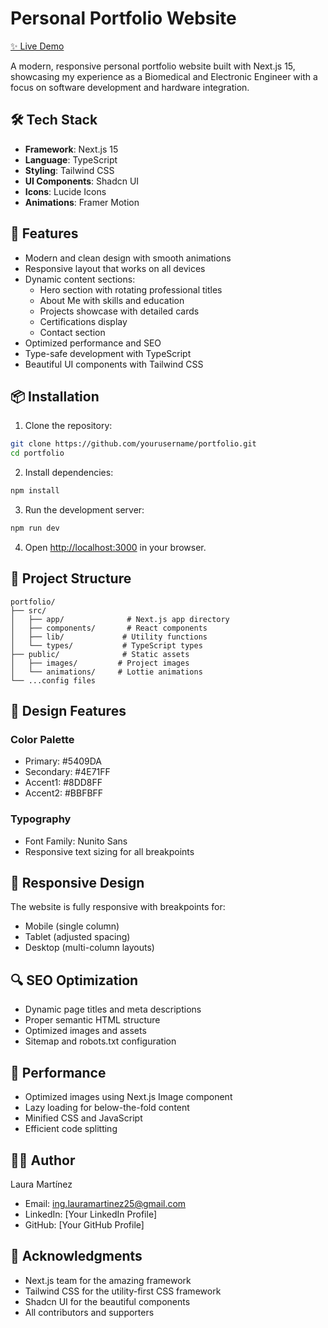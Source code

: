 # Personal Portfolio Website

[✨ Live Demo](https://portfolio-laurafma.vercel.app)

A modern, responsive personal portfolio website built with Next.js 15, showcasing my experience as a Biomedical and Electronic Engineer with a focus on software development and hardware integration.

## 🛠️ Tech Stack

- **Framework**: Next.js 15
- **Language**: TypeScript
- **Styling**: Tailwind CSS
- **UI Components**: Shadcn UI
- **Icons**: Lucide Icons
- **Animations**: Framer Motion

## 🚀 Features

- Modern and clean design with smooth animations
- Responsive layout that works on all devices
- Dynamic content sections:
  - Hero section with rotating professional titles
  - About Me with skills and education
  - Projects showcase with detailed cards
  - Certifications display
  - Contact section
- Optimized performance and SEO
- Type-safe development with TypeScript
- Beautiful UI components with Tailwind CSS

## 📦 Installation

1. Clone the repository:
```bash
git clone https://github.com/yourusername/portfolio.git
cd portfolio
```

2. Install dependencies:
```bash
npm install
```

3. Run the development server:
```bash
npm run dev
```

4. Open [http://localhost:3000](http://localhost:3000) in your browser.

## 🎯 Project Structure

```
portfolio/
├── src/
│   ├── app/              # Next.js app directory
│   ├── components/       # React components
│   ├── lib/             # Utility functions
│   └── types/           # TypeScript types
├── public/              # Static assets
│   ├── images/         # Project images
│   └── animations/     # Lottie animations
└── ...config files
```

## 🎨 Design Features

### Color Palette
- Primary: #5409DA
- Secondary: #4E71FF
- Accent1: #8DD8FF
- Accent2: #BBFBFF

### Typography
- Font Family: Nunito Sans
- Responsive text sizing for all breakpoints

## 📱 Responsive Design

The website is fully responsive with breakpoints for:
- Mobile (single column)
- Tablet (adjusted spacing)
- Desktop (multi-column layouts)

## 🔍 SEO Optimization

- Dynamic page titles and meta descriptions
- Proper semantic HTML structure
- Optimized images and assets
- Sitemap and robots.txt configuration

## 🚀 Performance

- Optimized images using Next.js Image component
- Lazy loading for below-the-fold content
- Minified CSS and JavaScript
- Efficient code splitting

## 👩‍💻 Author

Laura Martínez
- Email: ing.lauramartinez25@gmail.com
- LinkedIn: [Your LinkedIn Profile]
- GitHub: [Your GitHub Profile]

## 🙏 Acknowledgments

- Next.js team for the amazing framework
- Tailwind CSS for the utility-first CSS framework
- Shadcn UI for the beautiful components
- All contributors and supporters

